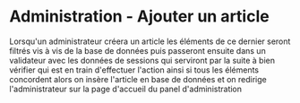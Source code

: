 # Administration - Ajouter un article

Lorsqu'un administrateur créera un article les éléments de ce dernier seront filtrés vis à vis de la base de données puis passeront ensuite dans un validateur avec les données de sessions qui serviront par la suite à bien vérifier qui est en train d'effectuer l'action ainsi si tous les éléments concordent alors on insère l'article en base de données et on redirige l'administrateur sur la page d'accueil du panel d'administration


